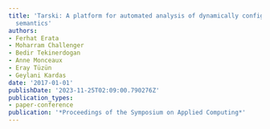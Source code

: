 ```yaml
---
title: 'Tarski: A platform for automated analysis of dynamically configurable traceability
  semantics'
authors:
- Ferhat Erata
- Moharram Challenger
- Bedir Tekinerdogan
- Anne Monceaux
- Eray Tüzün
- Geylani Kardas
date: '2017-01-01'
publishDate: '2023-11-25T02:09:00.790276Z'
publication_types:
- paper-conference
publication: '*Proceedings of the Symposium on Applied Computing*'
---
```

